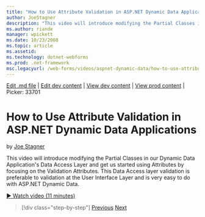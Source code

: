 ```yaml
---
title: "How to Use Attribute Validation in ASP.NET Dynamic Data Applications | Microsoft Docs"
author: JoeStagner
description: "This video will introduce modifying the Partial Classes in our Dynamic Data Application's Data Access Layer and get us started using Attributes by focusing o..."
ms.author: riande
manager: wpickett
ms.date: 10/23/2008
ms.topic: article
ms.assetid: 
ms.technology: dotnet-webforms
ms.prod: .net-framework
msc.legacyurl: /web-forms/videos/aspnet-dynamic-data/how-to-use-attribute-validation-in-aspnet-dynamic-data-applications
---
```

[Edit .md file](C:\Projects\msc\dev\Msc.Www\Web.ASP\App_Data\github\web-forms\videos\aspnet-dynamic-data\how-to-use-attribute-validation-in-aspnet-dynamic-data-applications.md) | [Edit dev content](http://www.aspdev.net/umbraco#/content/content/edit/26678) | [View dev content](http://docs.aspdev.net/tutorials/web-forms/videos/aspnet-dynamic-data/how-to-use-attribute-validation-in-aspnet-dynamic-data-applications.html) | [View prod content](http://www.asp.net/web-forms/videos/aspnet-dynamic-data/how-to-use-attribute-validation-in-aspnet-dynamic-data-applications) | Picker: 33701

How to Use Attribute Validation in ASP.NET Dynamic Data Applications
====================
by [Joe Stagner](https://github.com/JoeStagner)

This video will introduce modifying the Partial Classes in our Dynamic Data Application's Data Access Layer and get us started using Attributes by focusing on the Validation Attributes. This Data Access layer validation is preferable to validation at the User Interface Layer and is very easy to do with ASP.NET Dynamic Data.

[&#9654; Watch video (11 minutes)](https://channel9.msdn.com/Blogs/ASP-NET-Site-Videos/how-to-use-attribute-validation-in-aspnet-dynamic-data-applications)

>[!div class="step-by-step"] [Previous](how-to-enable-table-specific-routing-in-dynamic-data-applications.md) [Next](how-to-implement-custom-field-validation-with-imperative-logic-in-vb-or-c.md)